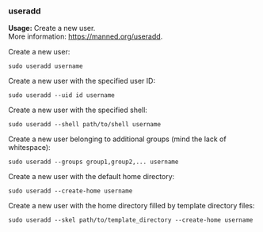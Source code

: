 ### useradd

**Usage:** Create a new user. <br />
More information: https://manned.org/useradd. <br />

Create a new user:

```
sudo useradd username
```

Create a new user with the specified user ID:

```
sudo useradd --uid id username
```

Create a new user with the specified shell:

```
sudo useradd --shell path/to/shell username

```

Create a new user belonging to additional groups (mind the lack of whitespace):

```
sudo useradd --groups group1,group2,... username
```

Create a new user with the default home directory:

```
sudo useradd --create-home username
```

Create a new user with the home directory filled by template directory files:
```
sudo useradd --skel path/to/template_directory --create-home username
```
